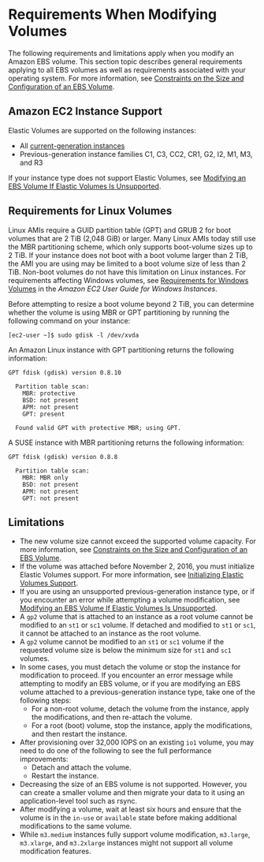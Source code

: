 # Requirements When Modifying Volumes<a name="modify-volume-requirements"></a>

The following requirements and limitations apply when you modify an Amazon EBS volume\. This section topic describes general requirements applying to all EBS volumes as well as requirements associated with your operating system\. For more information, see [Constraints on the Size and Configuration of an EBS Volume](https://docs.aws.amazon.com/AWSEC2/latest/UserGuide/volume_constraints.html)\.

## Amazon EC2 Instance Support<a name="instance-support"></a>

Elastic Volumes are supported on the following instances:
+ All [current\-generation instances](instance-types.md#current-gen-instances)
+ Previous\-generation instance families C1, C3, CC2, CR1, G2, I2, M1, M3, and R3

If your instance type does not support Elastic Volumes, see [Modifying an EBS Volume If Elastic Volumes Is Unsupported](requesting-ebs-volume-modifications.md#modify-volume-stop-start)\.

## Requirements for Linux Volumes<a name="linux-volumes"></a>

Linux AMIs require a GUID partition table \(GPT\) and GRUB 2 for boot volumes that are 2 TiB \(2,048 GiB\) or larger\. Many Linux AMIs today still use the MBR partitioning scheme, which only supports boot\-volume sizes up to 2 TiB\. If your instance does not boot with a boot volume larger than 2 TiB, the AMI you are using may be limited to a boot volume size of less than 2 TiB\. Non\-boot volumes do not have this limitation on Linux instances\. For requirements affecting Windows volumes, see [Requirements for Windows Volumes](https://docs.aws.amazon.com/AWSEC2/latest/WindowsGuide/volume_constraints.html) in the *Amazon EC2 User Guide for Windows Instances*\.

Before attempting to resize a boot volume beyond 2 TiB, you can determine whether the volume is using MBR or GPT partitioning by running the following command on your instance:

```
[ec2-user ~]$ sudo gdisk -l /dev/xvda
```

An Amazon Linux instance with GPT partitioning returns the following information:

```
GPT fdisk (gdisk) version 0.8.10
  
  Partition table scan:
    MBR: protective
    BSD: not present
    APM: not present
    GPT: present
  
  Found valid GPT with protective MBR; using GPT.
```

A SUSE instance with MBR partitioning returns the following information:

```
GPT fdisk (gdisk) version 0.8.8
  
  Partition table scan:
    MBR: MBR only
    BSD: not present
    APM: not present
    GPT: not present
```

## Limitations<a name="elastic-volumes-limitations"></a>
+ The new volume size cannot exceed the supported volume capacity\. For more information, see [Constraints on the Size and Configuration of an EBS Volume](volume_constraints.md)\.
+ If the volume was attached before November 2, 2016, you must initialize Elastic Volumes support\. For more information, see [Initializing Elastic Volumes Support](requesting-ebs-volume-modifications.md#initialize-modification-support)\.
+ If you are using an unsupported previous\-generation instance type, or if you encounter an error while attempting a volume modification, see [Modifying an EBS Volume If Elastic Volumes Is Unsupported](requesting-ebs-volume-modifications.md#modify-volume-stop-start)\.
+ A `gp2` volume that is attached to an instance as a root volume cannot be modified to an `st1` or `sc1` volume\. If detached and modified to `st1` or `sc1`, it cannot be attached to an instance as the root volume\.
+ A `gp2` volume cannot be modified to an `st1` or `sc1` volume if the requested volume size is below the minimum size for `st1` and `sc1` volumes\.
+ In some cases, you must detach the volume or stop the instance for modification to proceed\. If you encounter an error message while attempting to modify an EBS volume, or if you are modifying an EBS volume attached to a previous\-generation instance type, take one of the following steps:
  + For a non\-root volume, detach the volume from the instance, apply the modifications, and then re\-attach the volume\.
  + For a root \(boot\) volume, stop the instance, apply the modifications, and then restart the instance\.
+ After provisioning over 32,000 IOPS on an existing `io1` volume, you may need to do one of the following to see the full performance improvements:
  + Detach and attach the volume\.
  + Restart the instance\.
+ Decreasing the size of an EBS volume is not supported\. However, you can create a smaller volume and then migrate your data to it using an application\-level tool such as rsync\.
+ After modifying a volume, wait at least six hours and ensure that the volume is in the `in-use` or `available` state before making additional modifications to the same volume\.
+ While `m3.medium` instances fully support volume modification, `m3.large`, `m3.xlarge`, and `m3.2xlarge` instances might not support all volume modification features\.